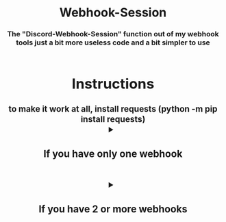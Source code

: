<div align="center">
  <h1>Webhook-Session</h>
  <h3>The "Discord-Webhook-Session" function out of my webhook tools just a bit more useless code and a bit simpler to use
  <br><br>
    
<div align="center">
  <h1>Instructions</h>
  <h3>to make it work at all, install requests (python -m pip install requests)<br>
  <details align="center">
    <summary><h3>If you have only one webhook</summary>
    <h3>Replace the line with "YOUR FIRST WEBHOOK HERE" inside the b-config.json file with your webhook<br>
      Your b-config.json file should look something like that: ```
      {
          "webhooks": [
              "https://discord.com/api/webhooks/913484234486870087/51RgnJT0HshyJc5WopMQALbiHdZ87GyOrtGXxhpKyfyJvune1sMywXXM6oOjFnd0LO_C"
          ]
      }
      ```<br>
      Now run the dc-webhook-session.py file it will automaticaly select the first webhook and start the session
  </details><br>
      
      
  <details>
    <summary><h3>If you have 2 or more webhooks</summary>
    <h3>put each webhook inside one line (just replace the first and second filled out line), BUT the webhook has to be in quotation marks ("), for each webhook add a "," at the end of the last line and do the same thing as in the firstline !!! Watch out the last line with your webhook has to have no "," at the end or it will not work<br>
      Your b-config.json file should look something like that: ```
      {
          "webhooks": [
              "https://discord.com/api/webhooks/913484234486870087/51RgnJT0HshyJc5WopMQALbiHdZ87GyOrtGXxhpKyfyJvune1sMywXXM6oOjFnd0LO_C",
              "https://discord.com/api/webhooks/925827238274949220/nr7QoFFyu92zzTRdyo6gs7t4G5PsbBoAKa4-b-UKjRxvkKYXvpyFl1R_sdpn35aq9hKJ"
          ]
      }
      ``` (depending on how many webhooks you have)
      Now if you run the dc-webhook-session.py file you will be able to choose which webhook you want to use to open a new session<br>
  </details>
  <br><br>
